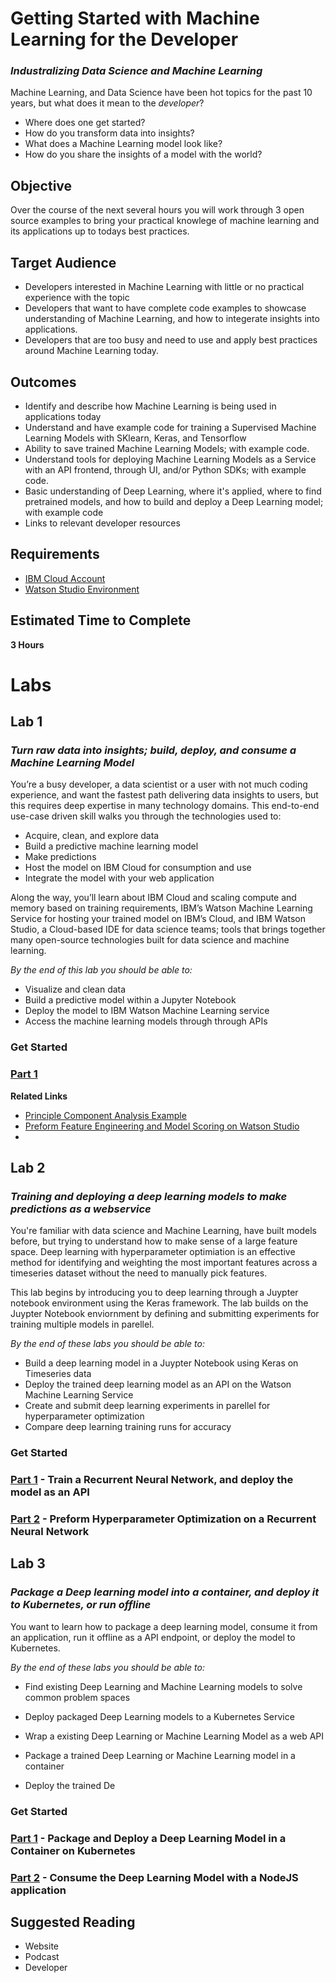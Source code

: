 # Getting Started with Machine Learning for the Developer
### _Industralizing Data Science and Machine Learning_

Machine Learning, and Data Science have been hot topics for the past 10 years, but what does it mean to the *developer*? 
- Where does one get started?
- How do you transform data into insights?
- What does a Machine Learning model look like?
- How do you share the insights of a model with the world?

## Objective
Over the course of the next several hours you will work through 3 open source examples to bring your practical knowlege of machine learning and its applications up to todays best practices.

## Target Audience
- Developers interested in Machine Learning with little or no practical experience with the topic
- Developers that want to have complete code examples to showcase understanding of Machine Learning, and how to integerate insights into applications.
- Developers that are too busy and need to use and apply best practices around Machine Learning today.

## Outcomes
- Identify and describe how Machine Learning is being used in applications today
- Understand and have example code for training a Supervised Machine Learning Models with SKlearn, Keras, and Tensorflow
- Ability to save trained Machine Learning Models; with example code.
- Understand tools for deploying Machine Learning Models as a Service with an API frontend, through UI, and/or Python SDKs; with example code.
- Basic understanding of Deep Learning, where it's applied, where to find pretrained models, and how to build and deploy a Deep Learning model; with example code
- Links to relevant developer resources 

## Requirements
* [IBM Cloud Account]()
* [Watson Studio Environment]()


## Estimated Time to Complete 
**3 Hours**

# Labs

## Lab 1
### _Turn raw data into insights; build, deploy, and consume a Machine Learning Model_

You’re a busy developer, a data scientist or a user with not much coding experience, and want the fastest path delivering data insights to users, but this requires deep expertise in many technology domains. This end-to-end use-case driven skill walks you through the technologies used to:

- Acquire, clean, and explore data
- Build a predictive machine learning model
- Make predictions
- Host the model on IBM Cloud for consumption and use
- Integrate the model with your web application

Along the way, you’ll learn about IBM Cloud and scaling compute and memory based on training requirements, IBM’s Watson Machine Learning Service for hosting your trained model on IBM’s Cloud, and IBM Watson Studio, a Cloud-based IDE for data science teams; tools that brings together many open-source technologies built for data science and machine learning.


*By the end of this lab you should be able to:*

- Visualize and clean data
- Build a predictive model within a Jupyter Notebook
- Deploy the model to IBM Watson Machine Learning service
- Access the machine learning models through through APIs


### Get Started
### [Part 1](https://developer.ibm.com/patterns/create-and-deploy-a-scoring-model-to-predict-heartrate-failure/)


**Related Links**
- [Principle Component Analysis Example](https://developer.ibm.com/patterns/deep-dive-into-pca-principal-component-analysis/)
- [Preform Feature Engineering and Model Scoring on Watson Studio](https://developer.ibm.com/patterns/model-mgmt-on-watson-studio-local/)
- 

## Lab 2
### _Training and deploying a deep learning models to make predictions as a webservice_
You're familiar with data science and Machine Learning, have built models before, but trying to understand how to make sense of a large feature space.  Deep learning with hyperparameter optimiation is an effective method for identifying and weighting the most important features across a timeseries dataset without the need to manually pick features.

This lab begins by introducing you to deep learning through a Juypter notebook environment using the Keras framework. The lab builds on the Juypter Notebook enviornment by defining and submitting experiments for training multiple models in parellel.

*By the end of these labs you should be able to:*

- Build a deep learning model in a Juypter Notebook using Keras on Timeseries data
- Deploy the trained deep learning model as an API on the Watson Machine Learning Service
- Create and submit deep learning experiments in parellel for hyperparameter optimization
- Compare deep learning training runs for accuracy 


### Get Started
### [Part 1](https://github.com/justinmccoy/timeseries-rnn-lab-part1) - Train a Recurrent Neural Network, and deploy the model as an API
### [Part 2](https://github.com/justinmccoy/timeseries-rnn-lab-part2) - Preform Hyperparameter Optimization on a Recurrent Neural Network


## Lab 3
### _Package a Deep learning model into a container, and deploy it to Kubernetes, or run offline_
You want to learn how to package a deep learning model, consume it from an application, run it offline as a API endpoint, or deploy the model to Kubernetes.


*By the end of these labs you should be able to:*

- Find existing Deep Learning and Machine Learning models to solve common problem spaces
- Deploy packaged Deep Learning models to a Kubernetes Service
- Wrap a existing Deep Learning or Machine Learning Model as a web API
- Package a trained Deep Learning or Machine Learning model in a container

- Deploy the trained De


### Get Started
### [Part 1]() - Package and Deploy a Deep Learning Model in a Container on Kubernetes
### [Part 2]() - Consume the Deep Learning Model with a NodeJS application 


## Suggested Reading
- Website
- Podcast
- Developer
